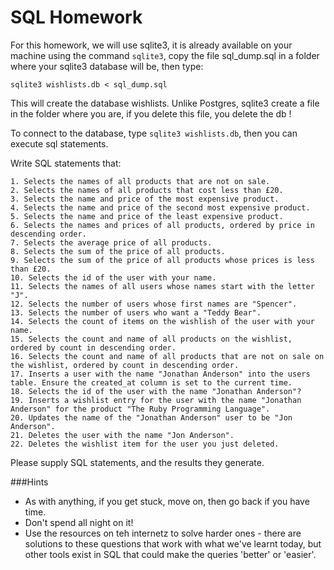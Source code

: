 # SQL Homework

For this homework, we will use sqlite3, it is already available on your machine using the command `sqlite3`, copy the file sql_dump.sql in a folder where your sqlite3 database will be, then type:

```
sqlite3 wishlists.db < sql_dump.sql
```

This will create the database wishlists. Unlike Postgres, sqlite3 create a file in the folder where you are, if you delete this file, you delete the db !

To connect to the database, type `sqlite3 wishlists.db`, then you can execute sql statements.

Write SQL statements that:

    1. Selects the names of all products that are not on sale.
    2. Selects the names of all products that cost less than £20.
    3. Selects the name and price of the most expensive product.
    4. Selects the name and price of the second most expensive product.
    5. Selects the name and price of the least expensive product.
    6. Selects the names and prices of all products, ordered by price in descending order.
    7. Selects the average price of all products.
    8. Selects the sum of the price of all products.
    9. Selects the sum of the price of all products whose prices is less than £20.
    10. Selects the id of the user with your name.
    11. Selects the names of all users whose names start with the letter "J".
    12. Selects the number of users whose first names are "Spencer".
    13. Selects the number of users who want a "Teddy Bear".
    14. Selects the count of items on the wishlish of the user with your name.
    15. Selects the count and name of all products on the wishlist, ordered by count in descending order.
    16. Selects the count and name of all products that are not on sale on the wishlist, ordered by count in descending order.
    17. Inserts a user with the name "Jonathan Anderson" into the users table. Ensure the created_at column is set to the current time.
    18. Selects the id of the user with the name "Jonathan Anderson"?
    19. Inserts a wishlist entry for the user with the name "Jonathan Anderson" for the product "The Ruby Programming Language".
    20. Updates the name of the "Jonathan Anderson" user to be "Jon Anderson".
    21. Deletes the user with the name "Jon Anderson".
    22. Deletes the wishlist item for the user you just deleted.

Please supply SQL statements, and the results they generate.



###Hints
  - As with anything, if you get stuck, move on, then go back if you have time.
  - Don't spend all night on it!
  - Use the resources on teh internetz to solve harder ones - there are solutions to these questions that work with what we've learnt today, but other tools exist in SQL that could make the queries 'better' or 'easier'.
